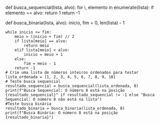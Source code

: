 def busca_sequencial(lista, alvo): 
    for i, elemento in enumerate(lista):
        if elemento == alvo:
            return 1
    return -1
 
def busca_binaria(lista, alvo):
    inicio, fim = 0, len(lista) - 1 

    while inicio <= fim:
        meio = (inicio + fim) // 2 
        if lista[meio] == alvo:
            return meio
        elif lista[meio] < alvo: 
            inicio = meio + 1 
        else: 
            fim = meio - 1
        return -1
    # Crie uma lista de números inteiros ordenados para testar 
    lista_ordenada = [1, 2, 3, 4, 5, 6, 7, 8, 9, 10] 
    # Teste busca sequencial
    resultado_sequencial = busca_sequencial(lista_ordenada, 8)
    print(f"Busca Sequencial: O número 8 está na posição {resultado_sequencial}" if resultado_sequencial != -1 else "Busca Sequencial: O número 8 não está na lista")
    #Teste busca binária
    resultado_binaria = busca_binaria(lista_ordenada, 8) 
    print(f"Busca Binária: O número 8 está na posição {resultado_binaria}")
